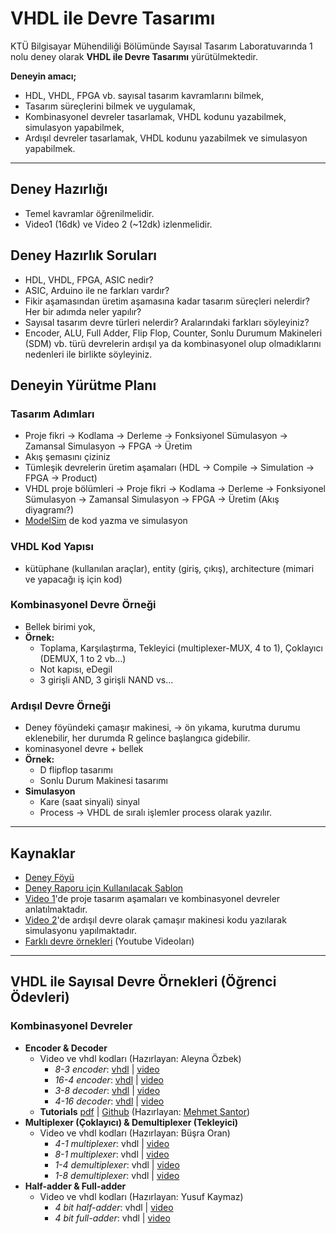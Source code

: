 # VHDL ile Devre Tasarımı
KTÜ Bilgisayar Mühendiliği Bölümünde Sayısal Tasarım Laboratuvarında 1 nolu deney olarak **VHDL ile Devre Tasarımı** yürütülmektedir.

**Deneyin amacı;**
* HDL, VHDL, FPGA vb. sayısal tasarım kavramlarını bilmek,
* Tasarım süreçlerini bilmek ve uygulamak,
* Kombinasyonel devreler tasarlamak, VHDL kodunu yazabilmek, simulasyon yapabilmek,
* Ardışıl devreler tasarlamak, VHDL kodunu yazabilmek ve simulasyon yapabilmek.
---
## Deney Hazırlığı
* Temel kavramlar öğrenilmelidir.
* Video1 (16dk) ve Video 2 (~12dk) izlenmelidir.

## Deney Hazırlık Soruları
* HDL, VHDL, FPGA, ASIC nedir?
* ASIC, Arduino ile ne farkları vardır?
* Fikir aşamasından üretim aşamasına kadar tasarım süreçleri nelerdir? Her bir adımda neler yapılır?
* Sayısal tasarım devre türleri nelerdir? Aralarındaki farkları söyleyiniz?
* Encoder, ALU, Full Adder, Flip Flop, Counter, Sonlu Durumum Makineleri (SDM) vb. türü devrelerin ardışıl ya da kombinasyonel olup olmadıklarını nedenleri ile birlikte söyleyiniz.

## Deneyin Yürütme Planı
### Tasarım Adımları
* Proje fikri → Kodlama → Derleme → Fonksiyonel Sümulasyon → Zamansal Simulasyon → FPGA → Üretim
* Akış şemasını çiziniz
* Tümleşik devrelerin üretim aşamaları (HDL → Compile → Simulation → FPGA → Product)
* VHDL proje bölümleri → Proje fikri → Kodlama → Derleme → Fonksiyonel Sümulasyon → Zamansal Simulasyon → FPGA → Üretim (Akış diyagramı?)
* [ModelSim](https://www.mentor.com/company/higher_ed/modelsim-student-edition) de kod yazma ve simulasyon

### VHDL Kod Yapısı
* kütüphane (kullanılan araçlar), entity (giriş, çıkış), architecture (mimari ve yapacağı iş için kod)

### Kombinasyonel Devre Örneği
* Bellek birimi yok, 
* **Örnek:** 
  * Toplama, Karşılaştırma, Tekleyici (multiplexer-MUX, 4 to 1), Çoklayıcı (DEMUX, 1 to 2 vb...)
  * Not kapısı, eDegil
  * 3 girişli AND, 3 girişli NAND vs...

### Ardışıl Devre Örneği
* Deney föyündeki çamaşır makinesi, → ön yıkama, kurutma durumu eklenebilir, her durumda R gelince başlangıca gidebilir.
* kominasyonel devre + bellek
* **Örnek:**
  * D flipflop tasarımı
  * Sonlu Durum Makinesi tasarımı
* **Simulasyon**
  * Kare (saat sinyali) sinyal
  * Process → VHDL de sıralı işlemler process olarak yazılır.

---

## Kaynaklar
* [Deney Föyü](0_documents/VHDL_deney_rapor_sablonu.pdf)
* [Deney Raporu için Kullanılacak Şablon](0_documents/VHDL_deney_rapor_sablonu.pdf)
* [Video 1](https://youtu.be/Z6Ql3Jw2hTU)'de proje tasarım aşamaları ve kombinasyonel devreler anlatılmaktadır.
* [Video 2](https://youtu.be/cg_CRbJMDLM)'de ardışıl devre olarak çamaşır makinesi kodu yazılarak simulasyonu yapılmaktadır.
* [Farklı devre örnekleri](https://www.youtube.com/watch?v=KW5uX0c2s6I&list=PLcjh-_Mx3C9Ozs5U6qc2idUcsnTP5UyEq) (Youtube Videoları)

---
## VHDL ile Sayısal Devre Örnekleri (Öğrenci Ödevleri)
### Kombinasyonel Devreler 
* **Encoder  & Decoder**
  * Video ve vhdl kodları (Hazırlayan: Aleyna Özbek)
    * *8-3 encoder*: [vhdl](combinational_circuits/8-to-3_encoder.vhd) | [video](https://www.youtube.com/watch?v=Zwku31DfQkM&list=PLcjh-_Mx3C9Ozs5U6qc2idUcsnTP5UyEq&index=2)
    * *16-4 encoder*: [vhdl](combinational_circuits/16-to-4_encoder.vhd) | [video](https://www.youtube.com/watch?v=Zwku31DfQkM&list=PLcjh-_Mx3C9Ozs5U6qc2idUcsnTP5UyEq&index=2)
    * *3-8 decoder*: [vhdl](combinational_circuits/3-to-8_decoder.vhd) | [video](https://www.youtube.com/watch?v=KW5uX0c2s6I&list=PLcjh-_Mx3C9Ozs5U6qc2idUcsnTP5UyEq&index=1)
    * *4-16 decoder*: [vhdl](combinational_circuits/4-to-16_decoder.vhd) | [video](https://www.youtube.com/watch?v=KW5uX0c2s6I&list=PLcjh-_Mx3C9Ozs5U6qc2idUcsnTP5UyEq&index=1)
  * **Tutorials** [pdf](https://github.com/zyavuz610/laboratory_apps_inKTU/blob/master/0_logic_design_lab/1_vhdl_ile_devre_tasarimi/0_documents/encoder_decoder_tutorial.pdf) | [Github](combinational_circuits/encoder_decoder.md) (Hazırlayan: [Mehmet Santor](https://github.com/SANT0R/examples))
* **Multiplexer (Çoklayıcı) & Demultiplexer (Tekleyici)**
  * Video ve vhdl kodları (Hazırlayan: Büşra Oran)
    * *4-1 multiplexer*: vhdl | [video](https://www.youtube.com/watch?v=qlVf-e4ltEU&list=PLcjh-_Mx3C9Ozs5U6qc2idUcsnTP5UyEq&index=3)
    * *8-1 multiplexer*: vhdl | [video](https://www.youtube.com/watch?v=qlVf-e4ltEU&list=PLcjh-_Mx3C9Ozs5U6qc2idUcsnTP5UyEq&index=3)
    * *1-4 demultiplexer*: vhdl | [video](https://www.youtube.com/watch?v=qlVf-e4ltEU&list=PLcjh-_Mx3C9Ozs5U6qc2idUcsnTP5UyEq&index=4)
    * *1-8 demultiplexer*: vhdl | [video](https://www.youtube.com/watch?v=qlVf-e4ltEU&list=PLcjh-_Mx3C9Ozs5U6qc2idUcsnTP5UyEq&index=4)
* **Half-adder & Full-adder**
  * Video ve vhdl kodları (Hazırlayan: Yusuf Kaymaz)
    * *4 bit half-adder*: vhdl | [video](https://www.youtube.com/watch?v=FTmJkX7pvf8&list=PLcjh-_Mx3C9Ozs5U6qc2idUcsnTP5UyEq&index=5)
    * *4 bit full-adder*: vhdl | [video](https://www.youtube.com/watch?v=FTmJkX7pvf8&list=PLcjh-_Mx3C9Ozs5U6qc2idUcsnTP5UyEq&index=6)

